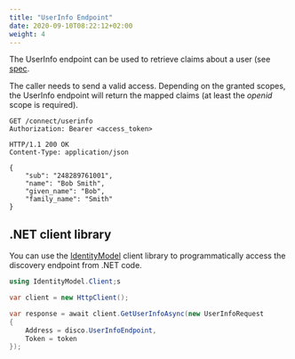 ```yaml
---
title: "UserInfo Endpoint"
date: 2020-09-10T08:22:12+02:00
weight: 4
---
```


The UserInfo endpoint can be used to retrieve claims about a user (see [spec](http://openid.net/specs/openid-connect-core-1_0.html#UserInfo). 

The caller needs to send a valid access.
Depending on the granted scopes, the UserInfo endpoint will return the mapped claims (at least the *openid* scope is required).

```
GET /connect/userinfo
Authorization: Bearer <access_token>
```

```
HTTP/1.1 200 OK
Content-Type: application/json

{
    "sub": "248289761001",
    "name": "Bob Smith",
    "given_name": "Bob",
    "family_name": "Smith"
}
```

## .NET client library
You can use the [IdentityModel](https://identitymodel.readthedocs.io) client library to programmatically access the discovery endpoint from .NET code. 

```cs
using IdentityModel.Client;s

var client = new HttpClient();

var response = await client.GetUserInfoAsync(new UserInfoRequest
{
    Address = disco.UserInfoEndpoint,
    Token = token
});
```